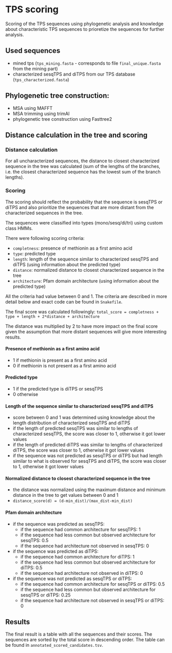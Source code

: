 # TPS scoring

Scoring of the TPS sequences using phylogenetic analysis and knowledge about characteristic TPS sequences to prioretize the sequences for further analysis.

## Used sequences
* mined tps (`tps_mining.fasta` - corresponds to file `final_unique.fasta` from the mining part)
* characterized sesqTPS and diTPS from our TPS database (`tps_characterized.fasta`)

## Phylogenetic tree construction:
* MSA using MAFFT
* MSA trimming using trimAl
* phylogenetic tree construction using Fasttree2

## Distance calculation in the tree and scoring

### Distance calculation
For all uncharacterized sequences, the distance to closest characterized sequence in the tree was calculated (sum of the lengths of the branches, i.e. the closest characterized sequence has the lowest sum of the branch lengths). 

### Scoring

The scoring should reflect the probability that the sequence is sesqTPS or diTPS and also prioritize the sequences that are more distant from the characterized sequences in the tree.

The sequences were classified into types (mono/sesq/di/tri) using custom class HMMs.

There were following scoring criteria:
* `completness`: presence of methionin as a first amino acid
* `type`: predicted type
* `length`: length of the sequence similar to characterized sesqTPS and diTPS (using information about the predicted type)
* `distance`: normalized distance to closest characterized sequence in the tree
* `architecture`: Pfam domain architecture (using information about the predicted type)

All the criteria had value between 0 and 1. The criteria are described in more detail below and exact code can be found in `Snakefile`.

The final score was calculated followingly:
`total_score = completness + type + length + 2*distance + architecture`

The distance was multiplied by 2 to have more impact on the final score given the assumption that more distant sequences will give more interesting results.

#### Presence of methionin as a first amino acid
* 1 if methionin is present as a first amino acid
* 0 if methionin is not present as a first amino acid

#### Predicted type
* 1 if the predicted type is diTPS or sesqTPS
* 0 otherwise

#### Length of the sequence similar to characterized sesqTPS and diTPS
* score between 0 and 1 was determined using knowledge about the length distribution of characterized sesqTPS and diTPS
* if the length of predicted sesqTPS was similar to lengths of characterized sesqTPS, the score was closer to 1, otherwise it got lower values
* if the length of predicted diTPS was similar to lengths of characterized diTPS, the score was closer to 1, otherwise it got lower values
* if the sequence was not predicted as sesqTPS or diTPS but had length similar to what is observed for sesqTPS and diTPS, the score was closer to 1, otherwise it got lower values

#### Normalized distance to closest characterized sequence in the tree
* the distance was normalized using the maximum distance and minimum distance in the tree to get values between 0 and 1
* `distance_score(d) = (d-min_dist)/(max_dist-min_dist)`

#### Pfam domain architecture
* if the sequence was predicted as sesqTPS:
    * if the sequence had common architecture for sesqTPS: 1
    * if the sequence had less common but observed architecture for sesqTPS: 0.5
    * if the sequence had architecture not observed in sesqTPS: 0
* if the sequence was predicted as diTPS:
    * if the sequence had common architecture for diTPS: 1
    * if the sequence had less common but observed architecture for diTPS: 0.5
    * if the sequence had architecture not observed in diTPS: 0
* if the sequence was not predicted as sesqTPS or diTPS:
    * if the sequence had common architecture for sesqTPS or diTPS: 0.5
    * if the sequence had less common but observed architecture for sesqTPS or diTPS: 0.25
    * if the sequence had architecture not observed in sesqTPS or diTPS: 0

## Results

The final result is a table with all the sequences and their scores. The sequences are sorted by the total score in descending order. The table can be found in `annotated_scored_candidates.tsv`.
